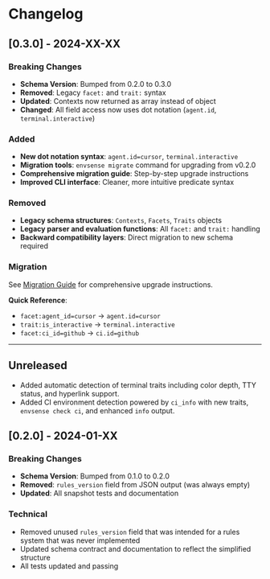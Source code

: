 # Changelog

## [0.3.0] - 2024-XX-XX

### Breaking Changes

- **Schema Version**: Bumped from 0.2.0 to 0.3.0
- **Removed**: Legacy `facet:` and `trait:` syntax
- **Updated**: Contexts now returned as array instead of object
- **Changed**: All field access now uses dot notation (`agent.id`,
  `terminal.interactive`)

### Added

- **New dot notation syntax**: `agent.id=cursor`, `terminal.interactive`
- **Migration tools**: `envsense migrate` command for upgrading from v0.2.0
- **Comprehensive migration guide**: Step-by-step upgrade instructions
- **Improved CLI interface**: Cleaner, more intuitive predicate syntax

### Removed

- **Legacy schema structures**: `Contexts`, `Facets`, `Traits` objects
- **Legacy parser and evaluation functions**: All `facet:` and `trait:` handling
- **Backward compatibility layers**: Direct migration to new schema required

### Migration

See [Migration Guide](docs/migration-guide.md) for comprehensive upgrade
instructions.

**Quick Reference**:

- `facet:agent_id=cursor` → `agent.id=cursor`
- `trait:is_interactive` → `terminal.interactive`
- `facet:ci_id=github` → `ci.id=github`

---

## Unreleased

- Added automatic detection of terminal traits including color depth, TTY
  status, and hyperlink support.
- Added CI environment detection powered by `ci_info` with new traits,
  `envsense check ci`, and enhanced `info` output.

## [0.2.0] - 2024-01-XX

### Breaking Changes

- **Schema Version**: Bumped from 0.1.0 to 0.2.0
- **Removed**: `rules_version` field from JSON output (was always empty)
- **Updated**: All snapshot tests and documentation

### Technical

- Removed unused `rules_version` field that was intended for a rules system that
  was never implemented
- Updated schema contract and documentation to reflect the simplified structure
- All tests updated and passing

